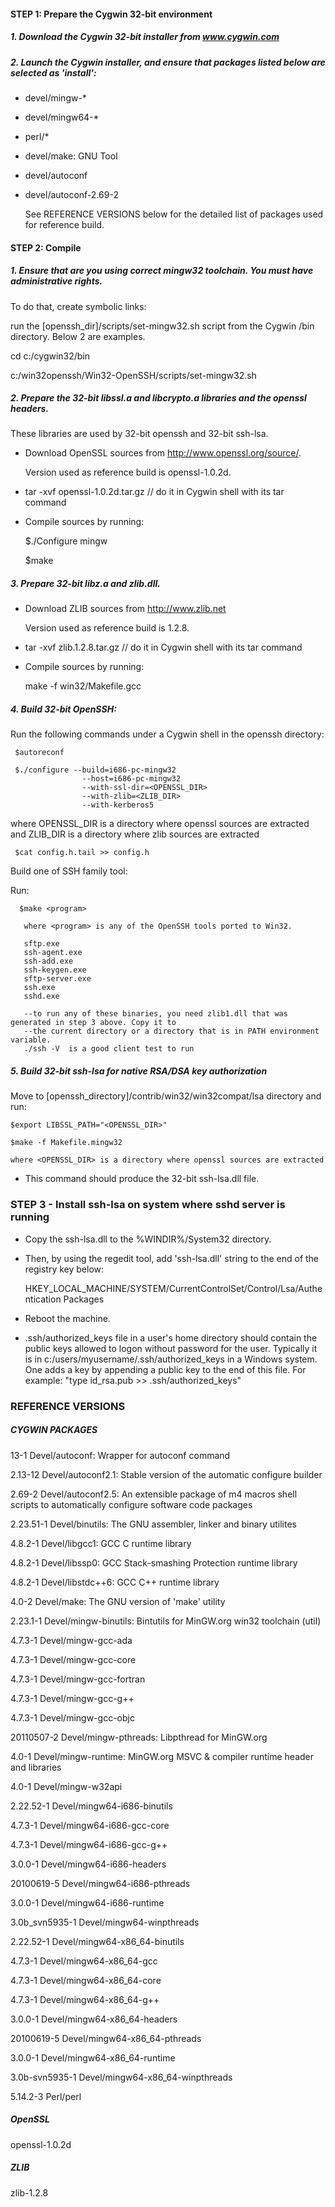 #### STEP 1:  Prepare the Cygwin 32-bit environment

##### 1. Download the Cygwin 32-bit installer from  www.cygwin.com

##### 2. Launch the Cygwin installer, and ensure that packages listed below are selected as  'install':

- devel/mingw-*

- devel/mingw64-*

- perl/*

- devel/make: GNU Tool

- devel/autoconf

- devel/autoconf-2.69-2
   
   See REFERENCE VERSIONS below for the detailed list of packages used for reference build.

   
#### STEP 2: Compile

##### 1. Ensure that are you using correct mingw32 toolchain. You must have administrative rights.
   
   To do that, create symbolic links:

   run the [openssh_dir]/scripts/set-mingw32.sh script  from the Cygwin /bin directory. Below 2 are examples.
   
   cd c:/cygwin32/bin
   
   c:/win32openssh/Win32-OpenSSH/scripts/set-mingw32.sh
  

##### 2. Prepare the 32-bit libssl.a and libcrypto.a libraries and the openssl headers.

   These libraries are used by 32-bit openssh and 32-bit ssh-lsa.

   - Download OpenSSL sources from http://www.openssl.org/source/.

     Version used as reference build is openssl-1.0.2d.

   - tar -xvf openssl-1.0.2d.tar.gz       // do it in Cygwin shell with its tar command

   - Compile sources by running:

     $./Configure mingw

     $make
     
##### 3. Prepare 32-bit libz.a and zlib.dll.
     
   - Download ZLIB sources from http://www.zlib.net

     Version used as reference build is 1.2.8.

   - tar -xvf zlib.1.2.8.tar.gz       // do it in Cygwin shell with its tar command
     
   - Compile sources by running:
   
     make -f win32/Makefile.gcc
     
##### 4. Build 32-bit OpenSSH:

Run the following commands under a Cygwin shell in the openssh directory:
      
     $autoreconf

     $./configure --build=i686-pc-mingw32
                    --host=i686-pc-mingw32
                    --with-ssl-dir=<OPENSSL_DIR>
                    --with-zlib=<ZLIB_DIR>
                    --with-kerberos5
                  
where OPENSSL_DIR is a directory where openssl sources are extracted and ZLIB_DIR is a directory where zlib sources are extracted
    
     $cat config.h.tail >> config.h   

Build one of SSH family tool:

Run:
    
      $make <program>
      
       where <program> is any of the OpenSSH tools ported to Win32.
   
       sftp.exe          
       ssh-agent.exe     
       ssh-add.exe       
       ssh-keygen.exe    
       sftp-server.exe   
       ssh.exe
       sshd.exe

       --to run any of these binaries, you need zlib1.dll that was generated in step 3 above. Copy it to
       --the current directory or a directory that is in PATH environment variable.
       ./ssh -V  is a good client test to run

##### 5. Build 32-bit ssh-lsa for native RSA/DSA key authorization

Move to [openssh_directory]/contrib/win32/win32compat/lsa directory and run:

    $export LIBSSL_PATH="<OPENSSL_DIR>"
    
    $make -f Makefile.mingw32

    where <OPENSSL_DIR> is a directory where openssl sources are extracted
           
  - This command should produce the 32-bit ssh-lsa.dll file.


### STEP 3 - Install ssh-lsa on system where sshd server is running

- Copy the ssh-lsa.dll to the %WINDIR%/System32 directory.

- Then, by using the regedit tool, add 'ssh-lsa.dll' string to the end of the registry key below:

    HKEY_LOCAL_MACHINE/SYSTEM/CurrentControlSet/Control/Lsa/Authentication Packages
 
- Reboot the machine.

- .ssh/authorized_keys file in a user's home directory should contain the public keys allowed to logon without password for the user. Typically it is in c:/users/myusername/.ssh/authorized_keys in a Windows system. One adds a key by appending a public key to the end of this file. For example: "type id_rsa.pub >> .ssh/authorized_keys"


### REFERENCE VERSIONS 

##### CYGWIN PACKAGES
13-1           Devel/autoconf: Wrapper for autoconf command

2.13-12        Devel/autoconf2.1: Stable version of the automatic configure builder

2.69-2         Devel/autoconf2.5: An extensible package of m4 macros shell scripts
                                  to automatically configure software code packages

2.23.51-1      Devel/binutils: The GNU assembler, linker and binary utilites

4.8.2-1        Devel/libgcc1: GCC C runtime library

4.8.2-1        Devel/libssp0: GCC Stack-smashing Protection runtime library

4.8.2-1        Devel/libstdc++6: GCC C++ runtime library

4.0-2          Devel/make: The GNU version of 'make' utility

2.23.1-1       Devel/mingw-binutils: Bintutils for MinGW.org win32 toolchain (util)

4.7.3-1        Devel/mingw-gcc-ada

4.7.3-1        Devel/mingw-gcc-core

4.7.3-1        Devel/mingw-gcc-fortran

4.7.3-1        Devel/mingw-gcc-g++

4.7.3-1        Devel/mingw-gcc-objc
               
20110507-2     Devel/mingw-pthreads: Libpthread for MinGW.org

4.0-1          Devel/mingw-runtime: MinGW.org MSVC & compiler runtime header and libraries

4.0-1          Devel/mingw-w32api

2.22.52-1      Devel/mingw64-i686-binutils

4.7.3-1        Devel/mingw64-i686-gcc-core

4.7.3-1        Devel/mingw64-i686-gcc-g++

3.0.0-1        Devel/mingw64-i686-headers

20100619-5     Devel/mingw64-i686-pthreads

3.0.0-1        Devel/mingw64-i686-runtime

3.0b_svn5935-1 Devel/mingw64-winpthreads

2.22.52-1      Devel/mingw64-x86_64-binutils

4.7.3-1        Devel/mingw64-x86_64-gcc

4.7.3-1        Devel/mingw64-x86_64-core

4.7.3-1        Devel/mingw64-x86_64-g++

3.0.0-1        Devel/mingw64-x86_64-headers

20100619-5     Devel/mingw64-x86_64-pthreads

3.0.0-1        Devel/mingw64-x86_64-runtime

3.0b-svn5935-1 Devel/mingw64-x86_64-winpthreads

5.14.2-3       Perl/perl


##### OpenSSL

openssl-1.0.2d

 
##### ZLIB 

zlib-1.2.8